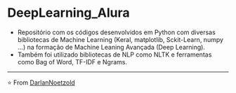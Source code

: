 # DeepLearning_Alura
 * Repositório com os códigos desenvolvidos em Python com diversas bibliotecas de Machine Learning (Keral, matplotlib, Sckit-Learn, numpy ...) na formação de Machine Leaning Avançada (Deep Learning).
* Também foi utilizado bibliotecas de NLP como NLTK e ferramentas como Bag of Word, TF-IDF e Ngrams.

---

⭐️ From [DarlanNoetzold](https://github.com/DarlanNoetzold)
